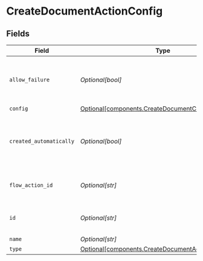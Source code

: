 # CreateDocumentActionConfig


## Fields

| Field                                                                                                        | Type                                                                                                         | Required                                                                                                     | Description                                                                                                  | Example                                                                                                      |
| ------------------------------------------------------------------------------------------------------------ | ------------------------------------------------------------------------------------------------------------ | ------------------------------------------------------------------------------------------------------------ | ------------------------------------------------------------------------------------------------------------ | ------------------------------------------------------------------------------------------------------------ |
| `allow_failure`                                                                                              | *Optional[bool]*                                                                                             | :heavy_minus_sign:                                                                                           | Whether to stop execution in a failed state if this action fails                                             |                                                                                                              |
| `config`                                                                                                     | [Optional[components.CreateDocumentConfig]](../../models/shared/createdocumentconfig.md)                     | :heavy_minus_sign:                                                                                           | N/A                                                                                                          |                                                                                                              |
| `created_automatically`                                                                                      | *Optional[bool]*                                                                                             | :heavy_minus_sign:                                                                                           | Flag indicating whether the action was created automatically or manually                                     |                                                                                                              |
| `flow_action_id`                                                                                             | *Optional[str]*                                                                                              | :heavy_minus_sign:                                                                                           | N/A                                                                                                          | 9ec3711b-db63-449c-b894-54d5bb622a8f                                                                         |
| `id`                                                                                                         | *Optional[str]*                                                                                              | :heavy_minus_sign:                                                                                           | N/A                                                                                                          | 9ec3711b-db63-449c-b894-54d5bb622a8f                                                                         |
| `name`                                                                                                       | *Optional[str]*                                                                                              | :heavy_minus_sign:                                                                                           | N/A                                                                                                          |                                                                                                              |
| `type`                                                                                                       | [Optional[components.CreateDocumentActionConfigType]](../../models/shared/createdocumentactionconfigtype.md) | :heavy_minus_sign:                                                                                           | N/A                                                                                                          |                                                                                                              |